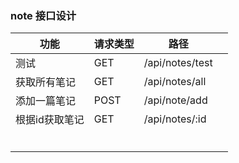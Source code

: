 



### note 接口设计

| 功能           | 请求类型 | 路径            |      |
| -------------- | -------- | --------------- | ---- |
| 测试           | GET      | /api/notes/test |      |
| 获取所有笔记   | GET      | /api/notes/all  |      |
| 添加一篇笔记   | POST     | /api/note/add   |      |
| 根据id获取笔记 | GET      | /api/notes/:id  |      |
|                |          |                 |      |
|                |          |                 |      |
|                |          |                 |      |
|                |          |                 |      |
|                |          |                 |      |
|                |          |                 |      |

